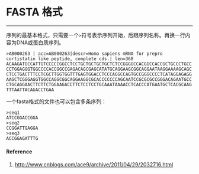 # FASTA 格式

---

序列的最基本格式，只需要一个`>`符号表示序列开始，后跟序列名称。再换一行内容为DNA或蛋白质序列。

```
>AB000263 | acc=AB000263|descr=Homo sapiens mRNA for prepro cortistatin like peptide, complete cds.| len=368
ACAAGATGCCATTGTCCCCCGGCCTCCTGCTGCTGCTGCTCTCCGGGGCCACGGCCACCGCTGCCCTGCC
CCTGGAGGGTGGCCCCACCGGCCGAGACAGCGAGCATATGCAGGAAGCGGCAGGAATAAGGAAAAGCAGC
CTCCTGACTTTCCTCGCTTGGTGGTTTGAGTGGACCTCCCAGGCCAGTGCCGGGCCCCTCATAGGAGAGG
AAGCTCGGGAGGTGGCCAGGCGGCAGGAAGGCGCACCCCCCCAGCAATCCGCGCGCCGGGACAGAATGCC
CTGCAGGAACTTCTTCTGGAAGACCTTCTCCTCCTGCAAATAAAACCTCACCCATGAATGCTCACGCAAG
TTTAATTACAGACCTGAA
```

一个fasta格式的文件也可以包含多条序列：

```
>seq1
ATCCGGACCGGA
>seq2
CCGGATTGAGGA
>seq3
ACCGGAGATTTG
```

#### Reference

1. http://www.cnblogs.com/ace9/archive/2011/04/29/2032716.html
